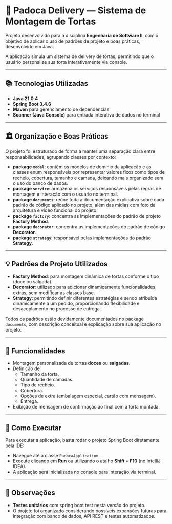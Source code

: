 # 📖 Padoca Delivery — Sistema de Montagem de Tortas

Projeto desenvolvido para a disciplina **Engenharia de Software II**, com o objetivo de aplicar o uso de padrões de projeto e boas práticas, desenvolvido em Java.

A aplicação simula um sistema de delivery de tortas, permitindo que o usuário personalize sua torta interativamente via console.

---

## 📚 Tecnologias Utilizadas

- **Java 21.0.4**
- **Spring Boot 3.4.6**
- **Maven** para gerenciamento de dependências
- **Scanner (Java Console)** para entrada interativa de dados no terminal

---

## 🏛️ Organização e Boas Práticas

O projeto foi estruturado de forma a manter uma separação clara entre responsabilidades, agrupando classes por contexto:

- **package `model`**: contém os modelos de domínio da aplicação e as classes enum responsáveis por representar valores fixos como tipos de recheio, cobertura, tamanho e camada, deixando mais organizado sem o uso do banco de dados.
- **package `service`**: armazena os serviços responsáveis pelas regras de montagem e interação com o usuário no terminal.
- **package `documents`**: reúne toda a documentação explicativa sobre cada padrão de código aplicado no projeto, além das midias com foto da arquitetura e vídeo funcional do projeto.
- **package `factory`**: concentra as implementações do padrão de projeto **Factory Method**.
- **package `decorator`**: concentra as implementações do padrão de código **Decorator**.
- **package `strategy`**: responsável pelas implementações do padrão **Strategy**.

---

## 💡 Padrões de Projeto Utilizados

- **Factory Method**: para montagem dinâmica de tortas conforme o tipo (doce ou salgada).
- **Decorator**: utilizado para adicionar dinamicamente funcionalidades extras, sem modificar as classes base.
- **Strategy**: permitindo definir diferentes estratégias e sendo atribuída dinamicamente a um pedido, proporcionando flexibilidade e desacoplamento no processo de entrega.

Todos os padrões estão devidamente documentados no package `documents`, com descrição conceitual e explicação sobre sua aplicação no projeto.

---

## 🎯 Funcionalidades

- Montagem personalizada de tortas **doces** ou **salgadas**.
- Definição de:
  - Tamanho da torta.
  - Quantidade de camadas.
  - Tipo de recheio.
  - Cobertura.
  - Opções de extra (embalagem especial, cartão com mensagem).
  - Entrega.
- Exibição de mensagem de confirmação ao final com a torta montada.

---

## 📌 Como Executar

Para executar a aplicação, basta rodar o projeto Spring Boot diretamente pela IDE:

- Navegue até a classe `PadocaApplication`.
- Execute clicando em **Run** ou utilizando o atalho **Shift + F10** (no IntelliJ IDEA).
- A aplicação será inicializada no console para interação via terminal.

---

## 📌 Observações

- **Testes unitários** com spring boot test nesta versão do projeto.
- O projeto foi organizado considerando possíveis expansões futuras para integração com banco de dados, API REST e testes automatizados.
